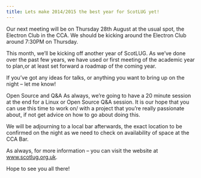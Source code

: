 ```yaml
---
title: Lets make 2014/2015 the best year for ScotLUG yet!
---
```


Our next meeting will be on Thursday 28th August at the usual spot, the Electron Club in the CCA. We should be kicking around the Electron Club around 7:30PM on Thursday.

This month, we’ll be kicking off another year of ScotLUG. As we’ve done over the past few years, we have used or first meeting of the academic year to plan,or at least set forward a roadmap of the coming year.

If you’ve got any ideas for talks, or anything you want to bring up on the night – let me know!

Open Source and Q&A As always, we’re going to have a 20 minute session at the end for a Linux or Open Source Q&A session. It is our hope that you can use this time to work on/ with a project that you’re really passionate about, if not get advice on how to go about doing this.

We will be adjourning to a local bar afterwards, the exact location to be confirmed on the night as we need to check on availability of space at the CCA Bar.

As always, for more information – you can visit the website at www.scotlug.org.uk.

Hope to see you all there!
